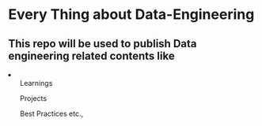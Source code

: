 # Every Thing about Data-Engineering
## This repo will be used to publish Data engineering related contents like 
 <li> 
 <ol> Learnings </ol>
 <ol> Projects </ol>
 <ol> Best Practices etc., </ol>
 </li>
